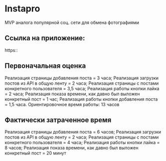 # Instapro

MVP аналога популярной соц. сети для обмена фотографиями

## Ссылка на приложение:

https::

## Первоначальная оценка

Реализация страницы добавления поста = 3 часа; Реализация загрузки постов из API в общую ленту = 2 часа; Реализация страницы с постами конкретного пользователя = 3,5 часа; Реализация работы кнопки лайка = 2 часа; Реализация показа времени, как давно был выложен конкретный пост = 1 час; Реализация работы кнопки добавления поста = 1,5 часа.
Ориентировочное время работы: 13 часов

## Фактически затраченное время

Реализация страницы добавления поста = 6 часов; Реализация загрузки постов из API в общую ленту = 2 часа; Реализация страницы с постами конкретного пользователя = 4 часа;
Реализация работы кнопки лайка = 8 часов; Реализация показа времени, как давно был выложен конкретный пост = 20 минут
